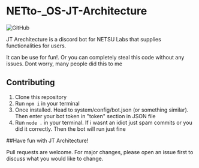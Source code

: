 # NETto-\_OS-JT-Architecture

![GitHub](https://img.shields.io/github/license/NETtoSan/NETto-_OS-JT-Architecture?style=flat-square)

JT Arechitecture is a discord bot for NETSU Labs that supplies functionalities for users.

It can be use for fun!. Or you can completely steal this code without any issues. Dont worry, many people did this to me

## Contributing

1. Clone this repository
2. Run `npm i` in your terminal
3. Once installed. Head to system/config/bot.json (or something similar). Then enter your bot token in "token" section in JSON file
4. Run `node .` in your terminal. If i wasnt an idiot just spam commits or you did it correctly. Then the bot will run just fine

##Have fun with JT Architecture!

Pull requests are welcome. For major changes, please open an issue first to discuss what you would like to change.
